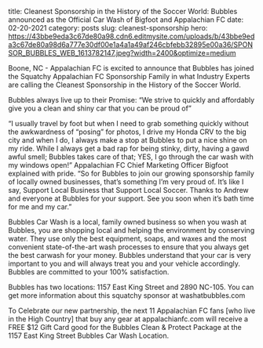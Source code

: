 title: Cleanest Sponsorship in the History of the Soccer World: Bubbles announced as the Official Car Wash of Bigfoot and Appalachian FC
date: 02-20-2021
category: posts
slug: cleanest-sponsorship
hero: https://43bbe9eda3c67de80a98.cdn6.editmysite.com/uploads/b/43bbe9eda3c67de80a98d6a777e30df00e1a4a1a49af246cbfebb32895e00a36/SPONSOR_BUBBLES_WEB_1613782147.jpeg?width=2400&optimize=medium


Boone, NC - ​Appalachian FC is excited to announce that Bubbles has joined the Squatchy Appalachian FC Sponsorship Family in what Industry Experts are calling the Cleanest Sponsorship in the History of the Soccer World.

Bubbles always live up to their Promise: “We strive to quickly and affordably give you a clean and shiny car that you can be proud of”

“I usually travel by foot but when I need to grab something quickly without the awkwardness of “posing” for photos, I drive my Honda CRV to the big city and when I do, I always make a stop at Bubbles to put a nice shine on my ride. While I always get a bad rap for being stinky, dirty, having a gawd awful smell; Bubbles takes care of that; YES, I go through the car wash with my windows open!” Appalachian FC Chief Marketing Officer Bigfoot explained with pride. “So for Bubbles to join our growing sponsorship family of locally owned businesses, that’s something I’m very proud of. It’s like I say, Support Local Business that Support Local Soccer. Thanks to Andrew and everyone at Bubbles for your support. See you soon when it’s bath time for me and my car.”

Bubbles Car Wash is a local, family owned business so when you wash at Bubbles, you are shopping local and helping the environment by conserving water. They use only the best equipment, soaps, and waxes and the most convenient state-of-the-art wash processes to ensure that you always get the best carwash for your money. Bubbles understand that your car is very important to you and will always treat you and your vehicle accordingly. Bubbles are committed to your 100% satisfaction.

Bubbles has two locations: 1157 East King Street and 2890 NC-105. You can get more information about this squatchy sponsor at washatbubbles.com

To Celebrate our new partnership, the next 11 Appalachian FC fans [who live in the High Country] that buy any gear at appalachianfc.com will receive a FREE $12 Gift Card good for the Bubbles Clean & Protect Package at the 1157 East King Street Bubbles Car Wash Location.
